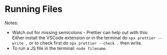 # Running Files

Notes:

* Watch out for missing semicolons - Prettier can help out with this:      
Either install the VSCode extension or in the terminal do ```npx prettier --write .``` or to check first do ```npx prettier --check .``` then write.
* To run a JS file in the terminal: ```node filename```.